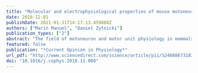 ```yaml
---
title: "Molecular and electrophysiological properties of mouse motoneuron and motor unit subtypes"
date: 2018-12-01
publishDate: 2021-01-31T14:17:13.459860Z
authors: ["Marin Manuel", "Daniel Zytnicki"]
publication_types: ["2"]
abstract: "The field of motoneuron and motor unit physiology in mammals has deeply evolved the last decade thanks to the parallel development of mouse genetics, transcriptomic analysis, and electrophysiological recordings of motoneurons. We review the efforts made to investigate the electrophysiological properties of the different functional subtypes of mouse motoneurons, to decipher the mosaic of molecular markers specifically expressed in each subtype, and to elucidate which of those factors drive the identity of motoneurons. The recent development of in vivo mouse preparations, in which one can record simultaneously one motoneuron and of the force generated by its motor unit, now allows, for the first time, correlating the functional type of a motoneuron with the expression of specific genes."
featured: false
publication: "*Current Opinion in Physiology*"
url_pdf: "http://www.sciencedirect.com/science/article/pii/S2468867318301500"
doi: "10.1016/j.cophys.2018.11.008"
---
```


